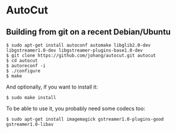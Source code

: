 # AutoCut

## Building from git on a recent Debian/Ubuntu

    $ sudo apt-get install autoconf automake libglib2.0-dev libgstreamer1.0-dev libgstreamer-plugins-base1.0-dev
    $ git clone https://github.com/johang/autocut.git autocut
    $ cd autocut
    $ autoreconf -i
    $ ./configure
    $ make

And optionally, if you want to install it:

    $ sudo make install

To be able to use it, you probably need some codecs too:

    $ sudo apt-get install imagemagick gstreamer1.0-plugins-good gstreamer1.0-libav
